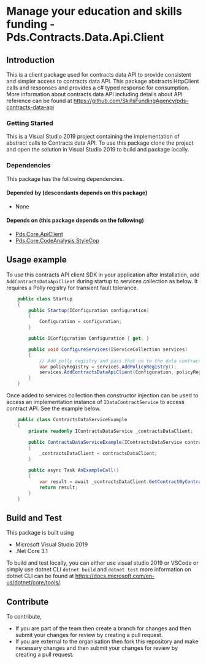 # Manage your education and skills funding - Pds.Contracts.Data.Api.Client

## Introduction

This is a client package used for contracts data API to provide consistent and simpler access to contracts data API. This package abstracts HttpClient calls and responses and provides a c# typed response for consumption.
More information about contracts data API including details about API reference can be found at <https://github.com/SkillsFundingAgency/pds-contracts-data-api>  

### Getting Started

This is a Visual Studio 2019 project containing the implementation of abstract calls to Contracts data API.
To use this package clone the project and open the solution in Visual Studio 2019 to build and package locally.

### Dependencies

This package has the following dependencies.

#### Depended by (descendants depends on this package)

* None

#### Depends on (this package depends on the following)

* [Pds.Core.ApiClient](https://dev.azure.com/sfa-gov-uk/Provider%20Digital%20Services/_git/pds-packages?path=%2FPds.Core.ApiClient)
* [Pds.Core.CodeAnalysis.StyleCop](https://dev.azure.com/sfa-gov-uk/Provider%20Digital%20Services/_git/pds-packages?path=%2FPds.Core.CodeAnalysis.StyleCop)

## Usage example

To use this contracts API client SDK in your application after installation, add `AddContractsDataApiClient` during startup to services collection as below.
It requires a Polly registry for transient fault tolerance.

```c#
    public class Startup
    {
        public Startup(IConfiguration configuration)
        {
            Configuration = configuration;
        }

        public IConfiguration Configuration { get; }

        public void ConfigureServices(IServiceCollection services)
        {
            // Add polly registry and pass that on to the data contracts api client.
            var policyRegistry = services.AddPolicyRegistry();
            services.AddContractsDataApiClient(Configuration, policyRegistry);
        }
    }
```

Once added to services collection then constructor injection can be used to access an implementation instance of `IDataContractService` to access contract API. See the example below.

```c#
    public class ContractsDataServiceExample
    {
        private readonly IContractsDataService _contractsDataClient;

        public ContractsDataServiceExample(IContractsDataService contractsDataClient)
        {
            _contractsDataClient = contractsDataClient;
        }

        public async Task AnExampleCall()
        {
            var result = await _contractsDataClient.GetContractByContractNumberAndVersionAsync(contractNumber:"Test-1234", version:1);
            return result;
        }
    }
```

## Build and Test

This package is built using

* Microsoft Visual Studio 2019
* .Net Core 3.1

To build and test locally, you can either use visual studio 2019 or VSCode or simply use dotnet CLI `dotnet build` and `dotnet test` more information on dotnet CLI can be found at <https://docs.microsoft.com/en-us/dotnet/core/tools/>.

## Contribute

To contribute,

* If you are part of the team then create a branch for changes and then submit your changes for review by creating a pull request.
* If you are external to the organisation then fork this repository and make necessary changes and then submit your changes for review by creating a pull request.
